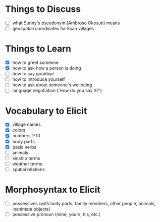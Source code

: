 # Things to Discuss

- [ ] what Sunny's pseudonym (Ambrose Okosun) means
- [ ] geospatial coordinates for Esan villages

# Things to Learn
- [x] how to greet someone
- [x] how to ask how a person is doing
- [ ] how to say goodbye
- [ ] how to introduce yourself
- [ ] how to ask about someone's wellbeing
- [ ] language negotiation ('How do you say X?')

# Vocabulary to Elicit
- [x] village names
- [x] colors
- [x] numbers 1-10
- [x] body parts
- [x] basic verbs
- [ ] animals
- [ ] kinship terms
- [ ] weather terms
- [ ] spatial relations

# Morphosyntax to Elicit
- [ ] possessives (with body parts, family members, other people, animals, inanimate objects)
- [ ] possessive pronoun (mine, yours, his, etc.)
